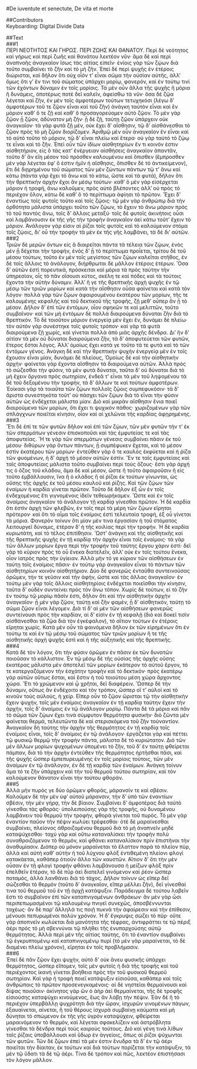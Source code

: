 #De iuventute et senectute, De vita et morte  

##Contributors  
Keyboarding: Digital Divide Data  

##Text  
###1  
ΠΕΡΙ ΝΕΟΤΗΤΟΣ ΚΑΙ ΓΗΡΩΣ. ΠΕΡΙ ΖΩΗΣ ΚΑΙ ΘΑΝΑΤΟΥ. Περὶ δὲ νεότητος καὶ γήρως καὶ περὶ ζωῆς καὶ θανάτου λεκτέον νῦν· ἅμα δὲ καὶ περὶ ἀναπνοῆς ἀναγκαῖον ἴσως τὰς αἰτίας εἰπεῖν· ἐνίοις γὰρ τῶν ζῴων διὰ τοῦτο συμβαίνει τὸ ζῆν καὶ τὸ μὴ ζῆν. Ἐπεὶ δὲ περὶ ψυχῆς ἐν ἑτέροις διώρισται, καὶ δῆλον ὅτι οὐχ οἷόν τ’ εἶναι σῶμα τὴν οὐσίαν αὐτῆς, ἀλλ’ ὅμως ὅτι γ’ ἔν τινι τοῦ σώματος ὑπάρχει μορίῳ, φανερόν, καὶ ἐν τούτῳ τινὶ τῶν ἐχόντων δύναμιν ἐν τοῖς μορίοις. Τὰ μὲν οὖν ἄλλα τῆς ψυχῆς ἢ μόρια ἢ δυνάμεις, ὁποτέρως ποτὲ δεῖ καλεῖν, ἀφείσθω τὰ νῦν· ὅσα δὲ ζῷα λέγεται καὶ ζῆν, ἐν μὲν τοῖς ἀμφοτέρων τούτων τετυχηκόσι (λέγω δ’ ἀμφοτέρων τοῦ τε ζῷον εἶναι καὶ τοῦ ζῆν) ἀνάγκη ταὐτὸν εἶναι καὶ ἓν μόριον καθ’ ὅ τε ζῇ καὶ καθ’ ὃ προσαγορεύομεν αὐτὸ ζῷον. Τὸ μὲν γὰρ ζῷον ᾗ ζῷον, ἀδύνατον μὴ ζῆν· ᾗ δὲ ζῇ, ταύτῃ ζῷον ὑπάρχειν οὐκ ἀναγκαῖον· τὰ γὰρ φυτὰ ζῇ μέν, οὐκ ἔχει δ’ αἴσθησιν, τῷ δ’ αἰσθάνεσθαι τὸ ζῷον πρὸς τὸ μὴ ζῷον διορίζομεν. Ἀριθμῷ μὲν οὖν ἀναγκαῖον ἓν εἶναι καὶ τὸ αὐτὸ τοῦτο τὸ μόριον, τῷ δ’ εἶναι πλείω καὶ ἕτερα· οὐ γὰρ ταὐτὸ τὸ ζῴῳ τε εἶναι καὶ τὸ ζῆν. Ἐπεὶ οὖν τῶν ἰδίων αἰσθητηρίων ἕν τι κοινόν ἐστιν αἰσθητήριον, εἰς ὃ τὰς κατ’ ἐνέργειαν αἰσθήσεις ἀναγκαῖον ἀπαντᾶν, τοῦτο δ’ ἂν εἴη μέσον τοῦ πρόσθεν καλουμένου καὶ ὄπισθεν (ἔμπροσθεν μὲν γὰρ λέγεται ἐφ’ ὅ ἐστιν ἡμῖν ἡ αἴσθησις, ὄπισθεν δὲ τὸ ἀντικείμενον), ἔτι δὲ διῃρημένου τοῦ σώματος τῶν μὲν ζώντων πάντων τῷ τ’ ἄνω καὶ κάτω (πάντα γὰρ ἔχει τὸ ἄνω καὶ τὸ κάτω, ὥστε καὶ τὰ φυτά), δῆλον ὅτι τὴν θρεπτικὴν ἀρχὴν ἔχοι ἂν μέσῳ τούτων· καθ’ ὃ μὲν γὰρ εἰσέρχεται μόριον ἡ τροφή, ἄνω καλοῦμεν, πρὸς αὐτὸ βλέποντες ἀλλ’ οὐ πρὸς τὸ περιέχον ὅλον, κάτω δὲ καθ’ ὃ τὸ περίττωμα ἀφίησι τὸ πρῶτον. Ἔχει δ’ ἐναντίως τοῖς φυτοῖς τοῦτο καὶ τοῖς ζῴοις· τῷ μὲν γὰρ ἀνθρώπῳ διὰ τὴν ὀρθότητα μάλιστα ὑπάρχει τοῦτο τῶν ζῴων, τὸ ἔχειν τὸ ἄνω μόριον πρὸς τὸ τοῦ παντὸς ἄνω, τοῖς δ’ ἄλλοις μεταξύ· τοῖς δὲ φυτοῖς ἀκινήτοις οὖσι καὶ λαμβάνουσιν ἐκ τῆς γῆς τὴν τροφὴν ἀναγκαῖον ἀεὶ κάτω τοῦτ’ ἔχειν τὸ μόριον. Ἀνάλογον γάρ εἰσιν αἱ ῥίζαι τοῖς φυτοῖς καὶ τὸ καλούμενον στόμα τοῖς ζῴοις, δι’ οὗ τὴν τροφὴν τὰ μὲν ἐκ τῆς γῆς λαμβάνει, τὰ δὲ δι’ αὑτῶν.  
###2  
Τριῶν δὲ μερῶν ὄντων εἰς ἃ διαιρεῖται πάντα τὰ τέλεια τῶν ζῴων, ἑνὸς μὲν ᾗ δέχεται τὴν τροφήν, ἑνὸς δ’ ᾗ τὸ περίττωμα προΐεται, τρίτου δὲ τοῦ μέσου τούτων, τοῦτο ἐν μὲν τοῖς μεγίστοις τῶν ζῴων καλεῖται στῆθος, ἐν δὲ τοῖς ἄλλοις τὸ ἀνάλογον, διήρθρωται δὲ μᾶλλον ἑτέροις ἑτέρων. Ὅσα δ’ αὐτῶν ἐστὶ πορευτικά, πρόσκειται καὶ μόρια τὰ πρὸς ταύτην τὴν ὑπηρεσίαν, οἷς τὸ πᾶν οἴσουσι κύτος, σκέλη τε καὶ πόδες καὶ τὰ τούτοις ἔχοντα τὴν αὐτὴν δύναμιν. Ἀλλ’ ἥ γε τῆς θρεπτικῆς ἀρχὴ ψυχῆς ἐν τῷ μέσῳ τῶν τριῶν μορίων καὶ κατὰ τὴν αἴσθησιν οὖσα φαίνεται καὶ κατὰ τὸν λόγον· πολλὰ γὰρ τῶν ζῴων ἀφαιρουμένου ἑκατέρου τῶν μορίων, τῆς τε καλουμένης κεφαλῆς καὶ τοῦ δεκτικοῦ τῆς τροφῆς, ζῇ μεθ’ οὗπερ ἂν ᾖ τὸ μέσον. Δῆλον δ’ ἐπὶ τῶν ἐντόμων, οἷον σφηκῶν τε καὶ μελιττῶν, τοῦτο συμβαῖνον· καὶ τῶν μὴ ἐντόμων δὲ πολλὰ διαιρούμενα δύναται ζῆν διὰ τὸ θρεπτικόν. Τὸ δὲ τοιοῦτον μόριον ἐνεργείᾳ μὲν ἔχει ἕν, δυνάμει δὲ πλείω· τὸν αὐτὸν γὰρ συνέστηκε τοῖς φυτοῖς τρόπον· καὶ γὰρ τὰ φυτὰ διαιρούμενα ζῇ χωρίς, καὶ γίνεται πολλὰ ἀπὸ μιᾶς ἀρχῆς δένδρα. Δι’ ἢν δ’ αἰτίαν τὰ μὲν οὐ δύναται διαιρούμενα ζῆν, τὰ δ’ ἀποφυτεύεται τῶν φυτῶν, ἕτερος ἔσται λόγος. Ἀλλ’ ὁμοίως ἔχει κατά γε τοῦτο τά τε φυτὰ καὶ τὸ τῶν ἐντόμων γένος. Ἀνάγκη δὲ καὶ τὴν θρεπτικὴν ψυχὴν ἐνεργείᾳ μὲν ἐν τοῖς ἔχουσιν εἶναι μίαν, δυνάμει δὲ πλείους, Ὁμοίως δὲ καὶ τὴν αἰσθητικὴν ἀρχήν· φαίνεται γὰρ ἔχοντα αἴσθησιν τὰ διαιρούμενα αὐτῶν. Ἀλλὰ πρὸς τὸ σώζεσθαι τὴν φύσιν, τὰ μὲν φυτὰ δύναται, ταῦτα δ’ οὐ δύναται διὰ τὸ μὴ ἔχειν ὄργανα πρὸς σωτηρίαν, ἐνδεᾶ τ’ εἶναι τὰ μὲν τοῦ ληψομένου τὰ δὲ τοῦ δεξομένου τὴν τροφήν, τὰ δ’ ἄλλων τε καὶ τούτων ἀμφοτέρων. Ἐοίκασι γὰρ τὰ τοιαῦτα τῶν ζῴων πολλοῖς ζῴοις συμπεφυκόσιν· τὰ δ’ ἄριστα συνεστηκότα τοῦτ’ οὐ πάσχει τῶν ζῴων διὰ τὸ εἶναι τὴν φύσιν αὐτῶν ὡς ἐνδέχεται μάλιστα μίαν. Διὸ καὶ μικρὰν αἴσθησιν ἔνια ποιεῖ διαιρούμενα τῶν μορίων, ὅτι ἔχει τι ψυχικὸν πάθος· χωριζομένων γὰρ τῶν σπλάγχνων ποιεῖται κίνησιν, οἷον καὶ αἱ χελῶναι τῆς καρδίας ἀφῃρημένης.  
###3  
Ἔτι δὲ ἐπί τε τῶν φυτῶν δῆλον καὶ ἐπὶ τῶν ζῴων, τῶν μὲν φυτῶν τήν τ’ ἐκ τῶν σπερμάτων γένεσιν ἐπισκοποῦσι καὶ τὰς ἐμφυτείας τε καὶ τὰς ἀποφυτείας. Ἥ τε γὰρ τῶν σπερμάτων γένεσις συμβαίνει πᾶσιν ἐκ τοῦ μέσου· διθύρων γὰρ ὄντων πάντων, ᾗ συμπέφυκεν ἔχεται, καὶ τὸ μέσον ἐστὶν ἑκατέρου τῶν μορίων· ἐντεῦθεν γὰρ ὅ τε καυλὸς ἐκφύεται καὶ ἡ ῥίζα τῶν φυομένων, ἡ δ’ ἀρχὴ τὸ μέσον αὐτῶν ἐστίν. Ἔν τε ταῖς ἐμφυτείαις καὶ ταῖς ἀποφυτείαις μάλιστα τοῦτο συμβαίνει περὶ τοὺς ὄζους· ἔστι γὰρ ἀρχή τις ὁ ὄζος τοῦ κλάδου, ἅμα δὲ καὶ μέσον, ὥστε ἢ τοῦτο ἀφαιροῦσιν ἢ εἰς τοῦτο ἐμβάλλουσιν, ἵνα ἢ ὁ κλάδος ἢ αἱ ῥίζαι ἐκ τούτων γίνωνται, ὡς οὔσης τῆς ἀρχῆς ἐκ τοῦ μέσου καυλοῦ καὶ ῥίζης. Καὶ τῶν ζῴων τῶν ἐναίμων ἡ καρδία γίνεται πρῶτον. Τοῦτο δὲ δῆλον ἐξ ὧν ἐν τοῖς ἐνδεχομένοις ἔτι γιγνομένοις ἰδεῖν τεθεωρήκαμεν. Ὥστε καὶ ἐν τοῖς ἀναίμοις ἀναγκαῖον τὸ ἀνάλογον τῇ καρδίᾳ γίνεσθαι πρῶτον. Ἡ δὲ καρδία ὅτι ἐστὶν ἀρχὴ τῶν φλεβῶν, ἐν τοῖς περὶ τὰ μέρη τῶν ζῴων εἴρηται πρότερον· καὶ ὅτι τὸ αἷμα τοῖς ἐναίμοις ἐστὶ τελευταία τροφή, ἐξ οὗ γίνεται τὰ μόρια. Φανερὸν τοίνυν ὅτι μίαν μέν τινα ἐργασίαν ἡ τοῦ στόματος λειτουργεῖ δύναμις, ἑτέραν δ’ ἡ τῆς κοιλίας περὶ τὴν τροφήν. Ἡ δὲ καρδία κυριωτάτη, καὶ τὸ τέλος ἐπιτίθησιν. Ὥστ’ ἀνάγκη καὶ τῆς αἰσθητικῆς καὶ τῆς θρεπτικῆς ψυχῆς ἐν τῇ καρδίᾳ τὴν ἀρχὴν εἶναι τοῖς ἐναίμοις· τὰ γὰρ τῶν ἄλλων μορίων ἔργα περὶ τὴν τροφὴν τοῦ ταύτης ἔργου χάριν ἐστί· δεῖ γὰρ τὸ κύριον πρὸς τὸ οὗ ἕνεκα διατελεῖν, ἀλλ’ οὐκ ἐν τοῖς τούτου ἕνεκα, οἷον ἰατρὸς πρὸς τὴν ὑγίειαν. Ἀλλὰ μὴν τό γε κύριον τῶν αἰσθήσεων ἐν ταύτῃ τοῖς ἐναίμοις πᾶσιν· ἐν τούτῳ γὰρ ἀναγκαῖον εἶναι τὸ πάντων τῶν αἰσθητηρίων κοινὸν αἰσθητήριον. Δύο δὲ φανερῶς ἐνταῦθα συντεινούσας ὁρῶμεν, τήν τε γεῦσιν καὶ τὴν ἁφήν, ὥστε καὶ τὰς ἄλλας ἀναγκαῖον· ἐν τούτῳ μὲν γὰρ τοῖς ἄλλοις αἰσθητηρίοις ἐνδέχεται ποιεῖσθαι τὴν κίνησιν, ταῦτα δ’ οὐδὲν συντείνει πρὸς τὸν ἄνω τόπον. Χωρὶς δὲ τούτων, εἰ τὸ ζῆν ἐν τούτῳ τῷ μορίῳ πᾶσίν ἐστι, δῆλον ὅτι καὶ τὴν αἰσθητικὴν ἀρχὴν ἀναγκαῖον· ᾗ μὲν γὰρ ζῷον, ταύτῃ καὶ ζῆν φαμέν, ᾗ δ’ αἰσθητικόν, ταύτῃ τὸ σῶμα ζῷον εἶναι λέγομεν. Διὰ τί δ’ αἱ μὲν τῶν αἰσθήσεων φανερῶς συντείνουσι πρὸς τὴν καρδίαν, αἱ δ’ εἰσὶν ἐν τῇ κεφαλῇ (διὸ καὶ δοκεῖ τισὶν αἰσθάνεσθαι τὰ ζῷα διὰ τὸν ἐγκέφαλον), τὸ αἴτιον τούτων ἐν ἑτέροις εἴρηται χωρίς. Κατὰ μὲν οὖν τὰ φαινόμενα δῆλον ἐκ τῶν εἰρημένων ὅτι ἐν τούτῳ τε καὶ ἐν τῷ μέσῳ τοῦ σώματος τῶν τριῶν μορίων ἥ τε τῆς αἰσθητικῆς ἀρχὴ ψυχῆς ἐστὶ καὶ ἡ τῆς αὐξητικῆς καὶ τῆς θρεπτικῆς.  
###4  
Κατὰ δὲ τὸν λόγον, ὅτι τὴν φύσιν ὁρῶμεν ἐν πᾶσιν ἐκ τῶν δυνατῶν ποιοῦσαν τὸ κάλλιστον. Ἐν τῷ μέσῳ δὲ τῆς οὐσίας τῆς ἀρχῆς οὔσης ἑκατέρας μάλιστα μὲν ἀποτελεῖ τῶν μορίων ἑκάτερον τὸ αὑτοῦ ἔργον, τό τε κατεργαζόμενον τὴν ἐσχάτην τροφὴν καὶ τὸ δεκτικόν· πρὸς ἑκατέρῳ γὰρ αὐτῶν οὕτως ἔσται, καὶ ἔστιν ἡ τοῦ τοιούτου μέση χώρα ἄρχοντος χώρα. Ἔτι τὸ χρώμενον καὶ ᾧ χρῆται, δεῖ διαφέρειν. Ὥσπερ δὲ τὴν δύναμιν, οὕτως ἂν ἐνδέχοιτο καὶ τὸν τρόπον, ὥσπερ οἵ τ’ αὐλοὶ καὶ τὸ κινοῦν τοὺς αὐλούς, ἡ χείρ. Εἴπερ οὖν τὸ ζῷον ὥρισται τῷ τὴν αἰσθητικὴν ἔχειν ψυχήν, τοῖς μὲν ἐναίμοις ἀναγκαῖον ἐν τῇ καρδίᾳ ταύτην ἔχειν τὴν ἀρχήν, τοῖς δ’ ἀναίμοις ἐν τῷ ἀνάλογον μορίῳ. Πάντα δὲ τὰ μόρια καὶ πᾶν τὸ σῶμα τῶν ζῴων ἔχει τινὰ σύμφυτον θερμότητα φυσικήν· διὸ ζῶντα μὲν φαίνεται θερμά, τελευτῶντα δὲ καὶ στερισκόμενα τοῦ ζῆν τοὐναντίον. Ἀναγκαῖον δὴ ταύτης τὴν ἀρχὴν τῆς θερμότητος ἐν τῇ καρδίᾳ τοῖς ἐναίμοις εἶναι, τοῖς δ’ ἀναίμοις ἐν τῷ ἀνάλογον· ἐργάζεται γὰρ καὶ πέττει τῷ φυσικῷ θερμῷ τὴν τροφὴν πάντα, μάλιστα δὲ τὸ κυριώτατον. Διὸ τῶν μὲν ἄλλων μορίων ψυχομένων ὑπομένει τὸ ζῆν, τοῦ δ’ ἐν ταύτῃ φθείρεται πάμπαν, διὰ τὸ τὴν ἀρχὴν ἐντεῦθεν τῆς θερμότητος ἠρτῆσθαι πᾶσι, καὶ τῆς ψυχῆς ὥσπερ ἐμπεπυρευμένης ἐν τοῖς μορίοις τούτοις, τῶν μὲν ἀναίμων ἐν τῷ ἀνάλογον, ἐν δὲ τῇ καρδίᾳ τῶν ἐναίμων. Ἀνάγκη τοίνυν ἅμα τό τε ζῆν ὑπάρχειν καὶ τὴν τοῦ θερμοῦ τούτου σωτηρίαν, καὶ τὸν καλούμενον θάνατον εἶναι τὴν τούτου φθοράν.  
###5  
Ἀλλὰ μὴν πυρός γε δύο ὁρῶμεν φθοράς, μάρανσίν τε καὶ σβέσιν. Καλοῦμεν δὲ τὴν μὲν ὑφ’ αὑτοῦ μάρανσιν, τὴν δ’ ὑπὸ τῶν ἐναντίων σβέσιν, τὴν μὲν γήρᾳ, τὴν δὲ βίαιον. Συμβαίνει δ’ ἀμφοτέρας διὰ ταὐτὸ γίνεσθαι τὰς φθοράς· ὑπολειπούσης γὰρ τῆς τροφῆς, οὐ δυναμένου λαμβάνειν τοῦ θερμοῦ τὴν τροφήν, φθορὰ γίνεται τοῦ πυρός. Τὸ μὲν γὰρ ἐναντίον παῦον τὴν πέψιν κωλύει τρέφεσθαι· ὁτὲ δὲ μαραίνεσθαι συμβαίνει, πλείονος ἀθροιζομένου θερμοῦ διὰ τὸ μὴ ἀναπνεῖν μηδὲ καταψύχεσθαι· ταχὺ γὰρ καὶ οὕτω καταναλίσκει τὴν τροφὴν πολὺ συναθροιζόμενον τὸ θερμόν, καὶ φθάνει καταναλίσκον πρὶν ἐπιστῆναι τὴν ἀναθυμίασιν. Διόπερ οὐ μόνον μαραίνεται τὸ ἔλαττον παρὰ τὸ πλεῖον πῦρ, ἀλλὰ καὶ αὐτὴ καθ’ αὑτὴν ἡ τοῦ λύχνου φλὸξ ἐντιθεμένη πλείονι φλογὶ κατακάεται, καθάπερ ὁτιοῦν ἄλλο τῶν καυστῶν. Αἴτιον δ’ ὅτι τὴν μὲν οὖσαν ἐν τῇ φλογὶ τροφὴν φθάνει λαμβάνουσα ἡ μείζων φλὸξ πρὶν ἐπελθεῖν ἑτέραν, τὸ δὲ πῦρ ἀεὶ διατελεῖ γινόμενον καὶ ῥέον ὥσπερ ποταμός, ἀλλὰ λανθάνει διὰ τὸ τάχος. Δῆλον τοίνυν ὡς εἴπερ δεῖ σώζεσθαι τὸ θερμόν (τοῦτο δ’ ἀναγκαῖον, εἴπερ μέλλει ζῆν), δεῖ γίνεσθαί τινα τοῦ θερμοῦ τοῦ ἐν τῇ ἀρχῇ κατάψυξιν. Παράδειγμα δὲ τούτου λαβεῖν ἔστι τὸ συμβαῖνον ἐπὶ τῶν καταπνιγομένων ἀνθράκων· ἂν μὲν γὰρ ὦσι περιπεπωμασμένοι τῷ καλουμένῳ πνιγεῖ συνεχῶς, ἀποσβέννυνται ταχέως· ἂν δὲ παρ’ ἄλληλά τις ποιῇ πυκνὰ τὴν ἀφαίρεσιν καὶ τὴν ἐπίθεσιν, μένουσι πεπυρωμένοι πολὺν χρόνον. Ἡ δ’ ἔγκρυψις σώζει τὸ πῦρ· οὔτε γὰρ ἀποπνεῖν κωλύεται διὰ μανότητα τῆς τέφρας, ἀντιφράττει τε τῷ πέριξ ἀέρι πρὸς τὸ μὴ σβεννύναι τῷ πλήθει τῆς ἐνυπαρχούσης αὐτῷ θερμότητος. Ἀλλὰ περὶ μὲν τῆς αἰτίας ταύτης, ὅτι τὸ ἐναντίον συμβαίνει τῷ ἐγκρυπτομένῳ καὶ καταπνιγομένῳ πυρί (τὸ μὲν γὰρ μαραίνεται, τὸ δὲ διαμένει πλείω χρόνον), εἴρηται ἐν τοῖς προβλήμασιν.  
###6  
Ἐπεὶ δὲ πᾶν ζῷον ἔχει ψυχήν, αὐτὸ δ’ οὐκ ἄνευ φυσικῆς ὑπάρχει θερμότητος, ὥσπερ εἴπομεν, τοῖς μὲν φυτοῖς ἡ διὰ τῆς τροφῆς καὶ τοῦ περιέχοντος ἱκανὴ γίνεται βοήθεια πρὸς τὴν τοῦ φυσικοῦ θερμοῦ σωτηρίαν. Καὶ γὰρ ἡ τροφὴ ποιεῖ κατάψυξιν εἰσιοῦσα, καθάπερ καὶ τοῖς ἀνθρώποις τὸ πρῶτον προσενεγκαμένοις· αἱ δὲ νηστεῖαι θερμαίνουσι καὶ δίψας ποιοῦσιν· ἀκίνητος γὰρ ὢν ὁ ἀὴρ ἀεὶ θερμαίνεται, τῆς δὲ τροφῆς εἰσιούσης καταψύχει κινούμενος, ἕως ἂν λάβῃ τὴν πέψιν. Ἐὰν δὲ ἢ τὸ περιέχον ὑπερβάλλῃ ψυχρότητι διὰ τὴν ὥραν, ἰσχυρῶν γινομένων πάγων, ἐξαυαίνεται, αίνεται, ἢ τοῦ θέρους ἰσχυρὰ συμβαίνῃ καύματα καὶ μὴ δύνηται τὸ σπώμενον ἐκ τῆς γῆς ὑγρὸν καταψύχειν, φθείρεται μαραινόμενον τὸ θερμόν, καὶ λέγεται σφακελίζειν καὶ ἀστρόβλητα γίνεσθαι τὰ δένδρα περὶ τοὺς καιροὺς τούτους. Διὸ καὶ γένη τινὰ λίθων ταῖς ῥίζαις ὑποβάλλουσι καὶ ὕδωρ ἐν ἀγγείοις, ὅπως αἱ ῥίζαι ψύχωνται τῶν φυτῶν. Τῶν δὲ ζῴων ἐπεὶ τὰ μέν ἐστιν ἔνυδρα τὰ δ’ ἐν τῷ ἀέρι ποιεῖται τὴν δίαιταν, ἐκ τούτων καὶ διὰ τούτων πορίζεται τὴν κατάψυξιν, τὰ μὲν τῷ ὕδατι τὰ δὲ τῷ ἀέρι. Τίνα δὲ τρόπον καὶ πῶς, λεκτέον ἐπιστήσασι τὸν λόγον μᾶλλον.  
